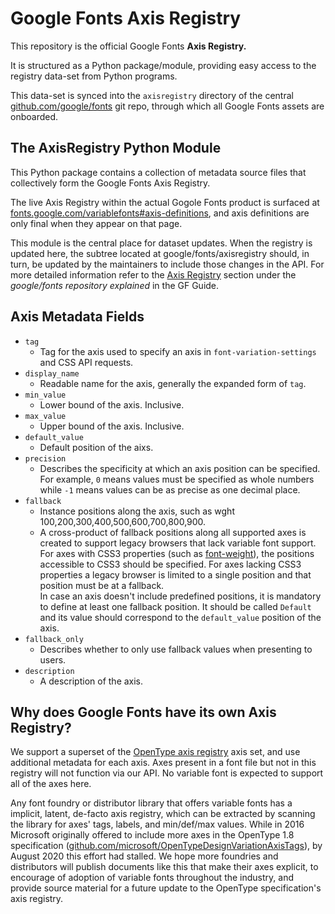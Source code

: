 # Google Fonts Axis Registry

This repository is the official Google Fonts **Axis Registry.**

It is structured as a Python package/module, providing easy access to the registry data-set from Python programs.

This data-set is synced into the `axisregistry` directory of the central [github.com/google/fonts](https://github.com/google/fonts) git repo, through which all Google Fonts assets are onboarded.

## The AxisRegistry Python Module

This Python package contains a collection of metadata source files that collectively form the Google Fonts Axis Registry.

The live Axis Registry within the actual Gogole Fonts product is surfaced at [fonts.google.com/variablefonts#axis-definitions](https://fonts.google.com/variablefonts#axis-definitions), and axis definitions are only final when they appear on that page.

This module is the central place for dataset updates. When the registry is updated here, the subtree located at google/fonts/axisregistry should, in turn, be updated by the maintainers to include those changes in the API. For more detailed information refer to the [Axis Registry](https://googlefonts.github.io/gf-guide/googlefonts.html#axis-registry) section under the *google/fonts repository explained* in the GF Guide.


## Axis Metadata Fields

*   `tag`
    *   Tag for the axis used to specify an axis in `font-variation-settings` and CSS API requests.
*   `display_name`
    *   Readable name for the axis, generally the expanded form of `tag`.
*   `min_value`
    *   Lower bound of the axis. Inclusive.
*   `max_value`
    *   Upper bound of the axis. Inclusive.
*   `default_value`
    *   Default position of the aixs.
*   `precision`
    *   Describes the specificity at which an axis position can be specified.
        For example, `0` means values must be specified as whole numbers while `-1` means values can be as precise as one decimal place.
*   `fallback`
    *   Instance positions along the axis, such as wght 100,200,300,400,500,600,700,800,900.
    *   A cross-product of fallback positions along all supported axes is created to support legacy browsers that lack variable font support.
        For axes with CSS3 properties (such as [font-weight](https://drafts.csswg.org/css-fonts-3/#font-weight-prop)), the positions accessible
        to CSS3 should be specified. For axes lacking CSS3 properties a legacy browser is limited to a single position and that position must
        be at a fallback.
        <br>In case an axis doesn't include predefined positions, it is mandatory to define at least one fallback position. It should be called `Default` and its value should correspond to the `default_value` position of the axis.
*   `fallback_only`
    *   Describes whether to only use fallback values when presenting to users.
*   `description`
    *   A description of the axis.

## Why does Google Fonts have its own Axis Registry?

We support a superset of the [OpenType axis registry](https://docs.microsoft.com/en-us/typography/opentype/spec/dvaraxisreg) axis set, and use additional metadata for each axis.
Axes present in a font file but not in this registry will not function via our API.
No variable font is expected to support all of the axes here.

Any font foundry or distributor library that offers variable fonts has a implicit, latent, de-facto axis registry, which can be extracted by scanning the library for axes' tags, labels, and min/def/max values.
While in 2016 Microsoft originally offered to include more axes in the OpenType 1.8 specification ([github.com/microsoft/OpenTypeDesignVariationAxisTags](https://github.com/microsoft/OpenTypeDesignVariationAxisTags)), by August 2020 this effort had stalled.
We hope more foundries and distributors will publish documents like this that make their axes explicit, to encourage of adoption of variable fonts throughout the industry, and provide source material for a future update to the OpenType specification's axis registry.

